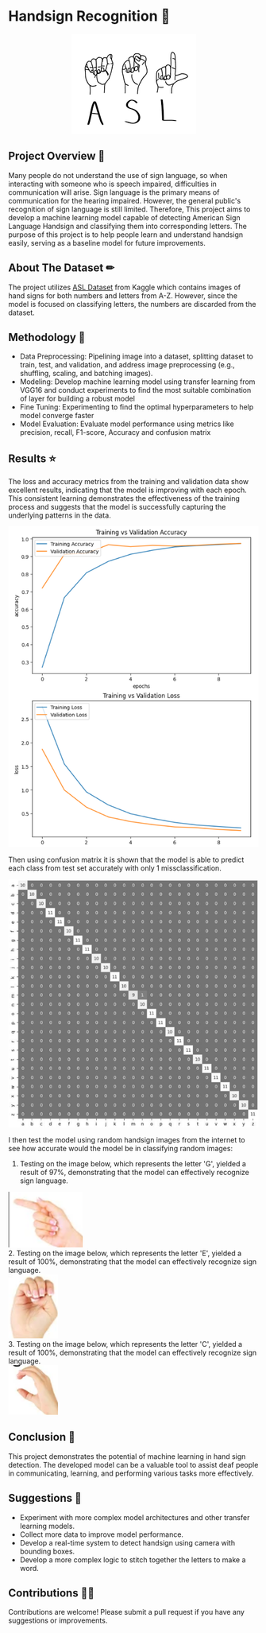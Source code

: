 # Handsign Recognition 🤚
<div align="center">
  <img src="https://github.com/williiiamr/ASL_Recoginition/blob/master/img/ASL_cover.png" alt="creditcard">
</div>

## Project Overview 📑
Many people do not understand the use of sign language, so when interacting with someone who is speech impaired, difficulties in communication will arise. Sign language is the primary means of communication for the hearing impaired. However, the general public's recognition of sign language is still limited. Therefore, This project aims to develop a machine learning model capable of detecting American Sign Language Handsign and classifying them into corresponding letters. The purpose of this project is to help people learn and understand handsign easily, serving as a baseline model for future improvements. 


## About The Dataset ✏
The project utilizes [ASL Dataset](https://www.kaggle.com/datasets/ayuraj/asl-dataset/data) from Kaggle which contains images of hand signs for both numbers and letters from A-Z. However, since the model is focused on classifying letters, the numbers are discarded from the dataset.

## Methodology 🍴
- Data Preprocessing: Pipelining image into a dataset, splitting dataset to train, test, and validation, and address image preprocessing (e.g., shuffling, scaling, and batching images).
- Modeling: Develop machine learning model using transfer learning from VGG16 and conduct experiments to find the most suitable combination of layer for building a robust model
- Fine Tuning: Experimenting to find the optimal hyperparameters to help model converge faster
- Model Evaluation: Evaluate model performance using metrics like precision, recall, F1-score, Accuracy and confusion matrix 

## Results ⭐
The loss and accuracy metrics from the training and validation data show excellent results, indicating that the model is improving with each epoch. This consistent learning demonstrates the effectiveness of the training process and suggests that the model is successfully capturing the underlying patterns in the data. 
<div align="left">
  <img src="https://github.com/williiiamr/ASL_Recoginition/blob/master/img/Loss_and_acc.png" alt="Loss n Acc", width='550'>
</div>


Then using confusion matrix it is shown that the model is able to predict each class from test set accurately with only 1 missclassification.
<div align="left">
  <img src="https://github.com/williiiamr/ASL_Recoginition/blob/master/img/Confusion%20Matrix.png" alt="confusion matrix", width='550'>
</div>


I then test the model using random handsign images from the internet to see how accurate would the model be in classifying random images:
1. Testing on the image below, which represents the letter 'G', yielded a result of 97%, demonstrating that the model can effectively recognize sign language.
<div align="left">
  <img src="https://github.com/williiiamr/ASL_Recoginition/blob/master/img/g.png" alt="G", width='150'>
</div>
2. Testing on the image below, which represents the letter 'E', yielded a result of 100%, demonstrating that the model can effectively recognize sign language.
<div align="left">
  <img src="https://github.com/williiiamr/ASL_Recoginition/blob/master/img/e.png" alt="E", width='100'>
</div>
3. Testing on the image below, which represents the letter 'C', yielded a result of 100%, demonstrating that the model can effectively recognize sign language.
<div align="left">
  <img src="https://github.com/williiiamr/ASL_Recoginition/blob/master/img/c.png" alt="C", width='100'>
</div>


## Conclusion 💾
This project demonstrates the potential of machine learning in hand sign detection. The developed model can be a valuable tool to assist deaf people in communicating, learning, and performing various tasks more effectively.

## Suggestions 📎
- Experiment with more complex model architectures and other transfer learning models.
- Collect more data to improve model performance.
- Develop a real-time system to detect handsign using camera with bounding boxes.
- Develop a more complex logic to stitch together the letters to make a word.

## Contributions 👨‍🔧
Contributions are welcome! Please submit a pull request if you have any suggestions or improvements.
